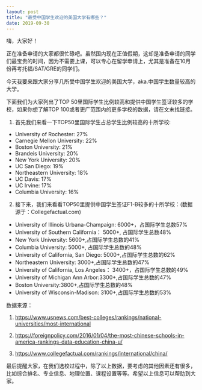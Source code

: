 ```yaml
---
layout: post
title: "最受中国学生欢迎的美国大学有哪些？"
date: 2019-09-30
---
```


嗨，大家好！

正在准备申请的大家都很忙碌吧。虽然国内现在正值假期，这却是准备申请的同学们最宝贵的时间，因为不需要上课，可以专心在留学申请上，尤其是准备在10月份再考托福/SAT/GRE的同学们。

今天我要来跟大家分享几所受中国学生欢迎的美国大学，aka.中国学生数量较高的大学。

下面我们为大家列出了TOP 50里国际学生比例较高和提供中国学生签证较多的学校，如果你想了解TOP 100或者更广范围内的更多学校的数据，请在文末找链接。

1. 首先我们来看一下TOP50里国际学生占总学生比例较高的十所学校:  
 * University of Rochester: 27%
 * Carnegie Mellon University: 22%
 * Boston University: 21%
 * Brandeis University: 20%
 * New York University: 20%
 * UC San Diego: 19%
 * Northeastern University: 18%
 * UC Davis: 17%
 * UC Irvine: 17%
 * Columbia University: 16%

2. 接下来，我们来看看TOP50里提供中国学生签证F1-B较多的十所学校：(数据源于：Collegefactual.com)  
 * University of Illinois Urbana-Champaign: 6000+，占国际学生总数57%
 * University of Southern California： 5000+, 占国际学生总数48%
 * New York University: 5600+,占国际学生总数的41%
 * Columbia University: 5000+, 占国际学生总数的48%
 * University of California, San Diego: 5000+,占国际学生总数的62%
 * Northeastern University: 3000+,占国际学生总数的47%
 * University of California, Los Angeles： 3400+，占国际学生总数的49%
 * University of Michigan Ann Arbor:3300+,占国际学生总数的47%
 * Boston University:3800+,占国际学生总数的48%
 * University of Wisconsin-Madison: 3100+,占国际学生总数的53%


数据来源：  
 1. https://www.usnews.com/best-colleges/rankings/national-universities/most-international

 2. https://foreignpolicy.com/2016/01/04/the-most-chinese-schools-in-america-rankings-data-education-china-u/

 3. https://www.collegefactual.com/rankings/international/china/

最后提醒大家，在我们选校过程中，除了以上数据，要考虑的其他因素还有很多，比如综合排名、专业信息、地理位置、课程设置等等。希望以上信息可以帮助到大家。
